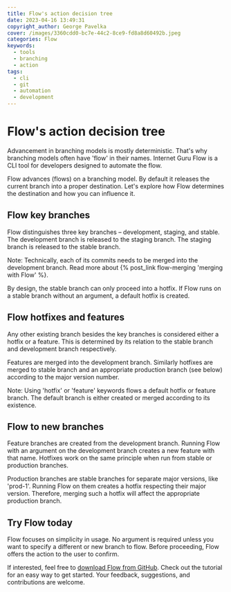 ```yaml
---
title: Flow's action decision tree
date: 2023-04-16 13:49:31
copyright_author: George Pavelka
cover: /images/3360cdd0-bc7e-44c2-8ce9-fd8a8d60492b.jpeg
categories: Flow
keywords:
  - tools
  - branching
  - action
tags:
  - cli
  - git
  - automation
  - development
---
```


# Flow's action decision tree

Advancement in branching models is mostly deterministic. That's why branching models often have 'flow' in their names. Internet Guru Flow is a CLI tool for developers designed to automate the flow.

Flow advances (flows) on a branching model. By default it releases the current branch into a proper destination. Let's explore how Flow determines the destination and how you can influence it.

## Flow key branches

Flow distinguishes three key branches – development, staging, and stable. The development branch is released to the staging branch. The staging branch is released to the stable branch.

Note: Technically, each of its commits needs to be merged into the development branch. Read more about {% post_link flow-merging 'merging with Flow' %}.

By design, the stable branch can only proceed into a hotfix. If Flow runs on a stable branch without an argument, a default hotfix is created.

## Flow hotfixes and features

Any other existing branch besides the key branches is considered either a hotfix or a feature. This is determined by its relation to the stable branch and development branch respectively.

Features are merged into the development branch. Similarly hotfixes are merged to stable branch and an appropriate production branch (see below) according to the major version number.

Note: Using 'hotfix' or 'feature' keywords flows a default hotfix or feature branch. The default branch is either created or merged according to its existence.

## Flow to new branches

Feature branches are created from the development branch. Running Flow with an argument on the development branch creates a new feature with that name. Hotfixes work on the same principle when run from stable or production branches.

Production branches are stable branches for separate major versions, like 'prod-1'. Running Flow on them creates a hotfix respecting their major version. Therefore, merging such a hotfix will affect the appropriate production branch.

## Try Flow today

Flow focuses on simplicity in usage. No argument is required unless you want to specify a different or new branch to flow. Before proceeding, Flow offers the action to the user to confirm.

If interested, feel free to [download Flow from GitHub](https://github.com/internetguru/flow). Check out the tutorial for an easy way to get started. Your feedback, suggestions, and contributions are welcome.
